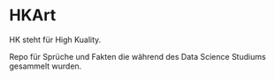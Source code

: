# HKArt
HK steht für High Kuality. 

Repo für Sprüche und Fakten die während des Data Science Studiums gesammelt wurden. 

